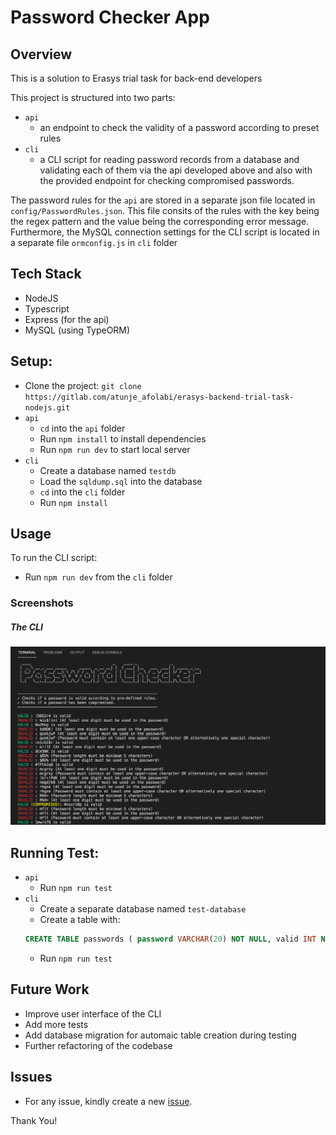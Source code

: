 # Password Checker App

## Overview

This is a solution to Erasys trial task for back-end developers

This project is structured into two parts:

- `api`
  - an endpoint to check the validity of a password according to preset rules
- `cli`
  - a CLI script for reading password records from a database and validating each of them via the api developed above and also with the provided endpoint for checking compromised passwords.

The password rules for the `api` are stored in a separate json file located in `config/PasswordRules.json`. This file consits of the rules with the key being the regex pattern and the value being the corresponding error message. Furthermore, the MySQL connection settings for the CLI script is located in a separate file `ormconfig.js` in `cli` folder

## Tech Stack

- NodeJS
- Typescript
- Express (for the api)
- MySQL (using TypeORM)

## Setup:

- Clone the project: `git clone https://gitlab.com/atunje_afolabi/erasys-backend-trial-task-nodejs.git`
- `api`
  - `cd` into the `api` folder
  - Run `npm install` to install dependencies
  - Run `npm run dev` to start local server
- `cli`
  - Create a database named `testdb`
  - Load the `sqldump.sql` into the database
  - `cd` into the `cli` folder
  - Run `npm install`

## Usage

To run the CLI script:

- Run `npm run dev` from the `cli` folder

### Screenshots

##### The CLI

![The CLI](screenshots/cli.png)

## Running Test:

- `api`
  - Run `npm run test`
- `cli`
  - Create a separate database named `test-database`
  - Create a table with:
  ```sql
  CREATE TABLE passwords ( password VARCHAR(20) NOT NULL, valid INT NULL DEFAULT NULL, PRIMARY KEY (password) ) ENGINE=InnoDB DEFAULT CHARSET=utf8;
  ```
  - Run `npm run test`

## Future Work

- Improve user interface of the CLI
- Add more tests
- Add database migration for automaic table creation during testing
- Further refactoring of the codebase

## Issues

- For any issue, kindly create a new [issue](https://gitlab.com/atunje_afolabi/erasys-backend-trial-task-nodejs/-/issues).

Thank You!

